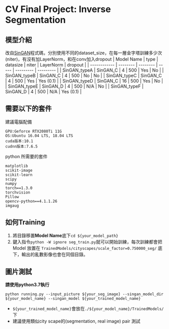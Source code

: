 # CV Final Project: Inverse Segmentation

## 模型介紹
改自[SinGAN](https://github.com/tamarott/SinGAN)程式碼，分別使用不同的dataset_size，在每一層金字塔訓練多少次(niter)，有沒有加LayerNorm，和在conv加入dropout
| Model Name   | type     | datasize | niter | LayerNorm | dropout   |
| ------------ | -------- | -------- | ----- | --------- | --------- |
| SinGAN_typeA | SinGAN_C | 4        | 500   | Yes       | No        |
| SinGAN_typeB | SinGAN_C | 4        | 500   | No        | No        |
| SinGAN_typeC | SinGAN_C | 4        | 500   | Yes       | Yes (0.1) |
| SinGAN_typeD | SinGAN_C | 16       | 500   | Yes       | No        |
| SinGAN_typeE | SinGAN_D | 4        | 500   | N/A       | No        |
| SinGAN_typeF | SinGAN_D | 4        | 500   | N/A       | Yes (0.1) |

## 需要以下的套件
建議電腦配備
```
GPU:Geforce RTX2080Ti 11G
OS:Ubuntu 16.04 LTS, 18.04 LTS
cuda版本:10.1
cudnn版本:7.6.5
```
python 所需要的套件
```
matplotlib
scikit-image
scikit-learn
scipy
numpy
torch==1.3.0
torchvision
Pillow
opencv-python==4.1.1.26
imgaug
```
## 如何Training
1. 將目錄移置**Model Name**底下`cd ${your_model_path}`
2. 鍵入指令`python -W ignore seg_train.py`就可以開始訓練，每次訓練都會把Model 放置在 `TrainedModels/cityscapes/scale_factor=0.750000_seg/` 底下，輸出的亂數影像也會在同個目錄。

## 圖片測試
**請使用python3.7執行**
```bash=linux
python running.py --input_picture ${your_seg_image} --singan_model_dir ${your_model_name} --singan_model ${your_trained_model_name}
```
- `${your_trained_model_name}`會放在`./${your_model_name}/TrainedModels/`下
- 建議使用類似city scape的(segmentation, real image) pair 測試
